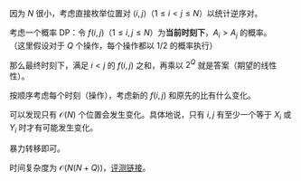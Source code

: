 因为 $N$ 很小，考虑直接枚举位置对 $\langle i, j \rangle$（$1 \le i < j \le N$）以统计逆序对。

考虑一个概率 DP：令 $f(i, j)$（$1 \le i, j \le N$）为**当前时刻下**，$A_i > A_j$ 的概率。  
（这里假设对于 $Q$ 个操作，每个操作都以 $1 / 2$ 的概率执行）

那么最终时刻下，满足 $i < j$ 的 $f(i, j)$ 之和，再乘以 $2^Q$ 就是答案（期望的线性性）。

按顺序考虑每个时刻（操作），考虑新的 $f(i, j)$ 和原先的比有什么变化。

可以发现只有 $\mathcal O (N)$ 个位置会发生变化。具体地说，只有 $i, j$ 有至少一个等于 $X_i$ 或 $Y_i$ 时才有可能发生变化。

暴力转移即可。

时间复杂度为 $\mathcal O (N (N + Q))$，[评测链接](https://atcoder.jp/contests/agc030/submissions/9829970)。